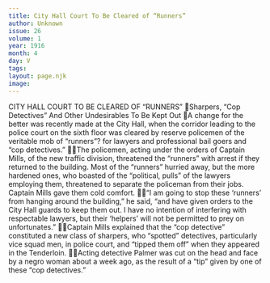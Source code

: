 ```yaml
---
title: City Hall Court To Be Cleared of “Runners”
author: Unknown
issue: 26
volume: 1
year: 1916
month: 4
day: V
tags:
layout: page.njk
image:
---
```

CITY HALL COURT TO BE CLEARED OF “RUNNERS” Sharpers, “Cop Detectives” And Other Undesirables To Be Kept Out A change for the better was recently made at the City Hall, when the corridor leading to the police court on the sixth floor was cleared by reserve policemen of the veritable mob of “runners”? for lawyers and professional bail goers and “cop detectives.” The policemen, acting under the orders of Captain Mills, of the new traffic division, threatened the “runners” with arrest if they returned to the building. Most of the “runners” hurried away, but the more hardened ones, who boasted of the “political, pulls” of the lawyers employing them, threatened to separate the policeman from their jobs. Captain Mills gave them cold comfort. “I am going to stop these ‘runners’ from hanging around the building,” he said, “and have given orders to the City Hall guards to keep them out. I have no intention of interfering with respectable lawyers, but their ‘helpers’ will not be permitted to prey on unfortunates.” Captain Mills explained that the “cop detective” constituted a new class of sharpers, who “spotted” detectives, particularly vice squad men, in police court, and “tipped them off” when they appeared in the Tenderloin. Acting detective Palmer was cut on the head and face by a negro woman about a week ago, as the result of a “tip” given by one of these “cop detectives.” 
